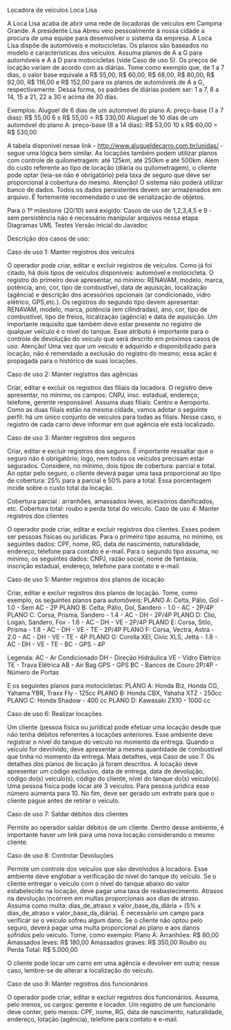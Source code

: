 Locadora de veículos Loca Lisa

A Loca Lisa acaba de abrir uma rede de locadoras de veículos em Campina Grande. A presidente Lisa Abreu veio pessoalmente à nossa cidade a procura de uma equipe para desenvolver o sistema da empresa.
A Loca Lisa dispõe de automóveis e motocicletas. Os planos são baseados no modelo e características dos veículos. Assuma planos de A a G para automóveis e A a D para motocicletas (vide Caso de uso 5).
Os preços de locação variam de acordo com as diárias. Tome como exemplo que, de 1 a 7 dias, o valor base equivale a R$ 55,00, R$ 60,00, R$ 68,00, R$ 80,00, R$ 92,00, R$ 116,00 e R$ 152,00 para os planos de automóveis de A a G, respectivamente. Dessa forma, os padrões de diárias podem ser: 1 a 7, 8 a 14, 15 a 21, 22 a 30 e acima de 30 dias.

Exemplos:
Aluguel de 6 dias de um automóvel do plano A:
preço-base (1 a 7 dias): R$ 55,00
6 x R$ 55,00 = R$ 330,00
Aluguel de 10 dias de um automóvel do plano A:
preço-base (8 a 14 dias): R$ 53,00
10 x R$ 60,00 = R$ 530,00

A tabela disponível nesse link - http://www.alugueldecarro.com.br/unidas/ - segue uma lógica bem similar.
As locações também podem utilizar planos com controle de quilometragem: até 125km, até 250km e até 500km.
Além do custo referente ao tipo de locação (diária ou quilometragem), o cliente pode optar (leia-se não é obrigatório) pela taxa de seguro que deve ser proporcional à cobertura do mesmo.
Atenção! O sistema não poderá utilizar banco de dados. Todos os dados persistentes devem ser armazenados em arquivo. É fortemente recomendado o uso de serialização de objetos.

Para o 1º milestone (20/10) será exigido:
Casos de uso de 1,2,3,4,5 e 9 - sem persistência
não é necessário manipular arquivos nessa etapa
Diagramas UML
Testes
Versão inicial do Javadoc

Descrição dos casos de uso:

Caso de uso 1: Manter registros dos veículos

O operador pode criar, editar e excluir registros de veículos. Como já foi citado, há dois tipos de veículos disponíveis: automóvel e motocicleta. O registro do primeiro deve apresentar, no mínimo: RENAVAM, modelo, marca, potência, ano, cor, tipo de combustível, data de aquisição, localização (agência) e descrição dos acessórios opcionais (ar condicionado, vidro elétrico, GPS,etc.). Os registros do segundo tipo devem apresentar: RENAVAM, modelo, marca, potência (em cilindradas), ano, cor, tipo de combustível, tipo de freios, localização (agência) e data de aquisição.
Um importante requisito que também deve estar presente no registro de qualquer veículo é o nível do tanque. Esse atributo é importante para o controle de devolução do veículo que será descrito em próximos casos de uso.
Atenção! Uma vez que um veículo é adquirido e disponibilizado para locação, não é remendado a exclusão do registro do mesmo; essa ação é propagada para o histórico de suas locações.

Caso de uso 2: Manter registros das agências

Criar, editar e excluir os registros das filiais da locadora. O registro deve apresentar, no mínimo, os campos: CNPJ, insc. estadual, endereço, telefone, gerente responsável.
Assuma duas filiais: Centro e Aeroporto. Como as duas filiais estão na mesma cidade, vamos adotar o seguinte perfil: há um único conjunto de veículos para todas as filiais. Nesse caso, o registro de cada carro deve informar em que agência ele está localizado.

Caso de uso 3: Manter registros dos seguros

Criar, editar e excluir registros dos seguros. É importante ressaltar que o seguro não é obrigatório; logo, nem todos os veículos precisam estar segurados. Considere, no mínimo,  dois tipos de cobertura: parcial  e total. Ao optar pelo seguro, o cliente deverá pagar uma taxa proporcional ao tipo de cobertura: 25% para a parcial e 50% para a total. Essa porcentagem incide sobre o custo total da locação.

Cobertura parcial : arranhões, amassados leves, acessórios danificados, etc.
Cobertura total: roubo e perda total do veículo.
Caso de uso 4: Manter registros dos clientes

O operador pode criar, editar e excluir registros dos clientes. Esses podem ser pessoas físicas ou jurídicas. Para o primeiro tipo assuma, no mínimo, os seguintes dados: CPF, nome, RG, data de nascimento, naturalidade, endereço, telefone para contato e e-mail. Para o segundo tipo assuma, no mínimo, os seguintes dados: CNPJ, razão social, nome de fantasia, inscrição estadual, endereço, telefone para contato e e-mail.

Caso de uso 5: Manter registros dos planos de locação

Criar, editar e excluir registros dos planos de locação. Tome, como exemplo, os seguintes planos para automóveis:
PLANO A: Celta, Pálio, Gol - 1.0 - Sem AC - 2P
PLANO B: Celta, Pálio, Gol, Sandero - 1.0 - AC - 2P/4P
PLANO C: Corsa, Prisma, Sandero - 1.4 - AC - DH - 2P/4P
PLANO D: Clio, Logan, Sandero, Fox - 1.6 - AC - DH - VE - 2P/4P
PLANO E: Corsa, Stilo, Prisma - 1.8 - AC - DH - VE - TE - 2P/4P
PLANO F: Corsa, Vectra, Astra - 2.0 - AC - DH - VE - TE - 4P
PLANO G: Corolla XEI, Civic XLS, Jetta - 1.8 - AC - DH - VE - TE - BC - GPS - 4P

Legenda:
AC - Ar Condicionado
DH - Direção Hidráulica
VE - Vidro Elétrico
TE - Trava Elétrica
AB - Air Bag
GPS - GPS
BC - Bancos de Couro
2P/4P - Número de Portas

E os seguintes planos para motocicletas:
PLANO A: Honda Biz, Honda CG, Yahama YBR, Traxx Fly - 125cc
PLANO B: Honda CBX, Yahaha XTZ - 250cc
PLANO C: Honda Shadow - 400 cc
PLANO D: Kawasaki ZX10  - 1000 cc


Caso de uso 6: Realizar locações

Um cliente (pessoa física ou jurídica) pode efetuar uma locação desde que não tenha débitos referentes à locações anteriores.
Esse ambiente deve registrar o nível do tanque do veículo no momento da entrega. Quando o veículo for devolvido, deve apresentar a mesma quantidade de combustível que tinha no momento da entrega. Mais detalhes, veja Caso de uso 7.
Os detalhes dos planos de locação já foram descritos. A locação deve apresentar um código exclusivo, data de entrega, data de devolução, código do(s) veículo(s), código do cliente, nível do tanque do(s) veículo(s).
Uma pessoa física pode locar até 3 veículos. Para pessoa jurídica esse número aumenta para 10.
No fim, deve ser gerado um extrato para que o cliente pague antes de retirar o veículo.

Caso de uso 7: Saldar débitos dos clientes

Permite ao operador saldar débitos de um cliente. Dentro desse ambiente, é importante haver um link para uma nova locação considerando o mesmo cliente.

Caso de uso 8: Controlar Devoluções

Permite  um controle dos veículos que são devolvidos à locadora. Esse ambiente deve englobar a verificação do nível do tanque do veículo. Se o cliente entregar o veículo com o nível do tanque abaixo do valor estabelecido na locação, deve pagar uma taxa de reabastecimento.
Atrasos na devolução incorrem em multas proporcionais aos dias de atraso. Assuma como multa: dias\_de\_atraso x valor\_base\_da\_diária + (5% x dias\_de\_atraso x valor\_base\_da\_diária).
É necessário um campo para verificar se o veículo sofreu algum dano. Se o cliente não optou pelo seguro, deverá pagar uma multa proporcional ao plano e aos danos sofridos pelo veículo. Tome, como exemplo:
Plano A:
Arranhões: R$ 80,00
Amassados leves: R$ 180,00
Amassados graves: R$ 350,00
Roubo ou Perda Total: R$ 5.000,00


O cliente pode locar um carro em uma agência e devolver em outra; nesse caso, lembre-se de alterar a localização do veículo.

Caso de uso 9: Manter registros dos funcionários

O operador pode criar, editar e excluir registros dos funcionários. Assuma, pelo menos, os cargos: gerente e locador.
Um registro de um funcionário deve conter, pelo menos: CPF, nome, RG, data de nascimento, naturalidade, endereço, lotação (agência), telefone para contato e e-mail.
